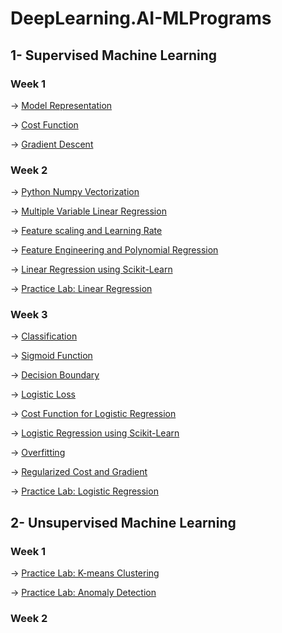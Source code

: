 # DeepLearning.AI-MLPrograms

## 1- Supervised Machine Learning

### Week 1

-> [Model Representation](https://github.com/defnebusecelik/DeepLearning.AI-Programs/blob/main/Supervised%20Machine%20Learning/C1_W1_Lab_Model_Representation.ipynb)

-> [Cost Function](https://github.com/defnebusecelik/DeepLearning.AI-Programs/blob/main/Supervised%20Machine%20Learning/C1_W1_Lab_Cost_function.ipynb)

-> [Gradient Descent](https://github.com/defnebusecelik/DeepLearning.AI-Programs/blob/main/Supervised%20Machine%20Learning/C1_W1_Lab_Gradient_Descent.ipynb)

### Week 2

-> [Python Numpy Vectorization](https://github.com/defnebusecelik/DeepLearning.AI-Programs/blob/main/Supervised%20Machine%20Learning/C1_W2_Lab_Python_Numpy_Vectorization.ipynb)

-> [Multiple Variable Linear Regression](https://github.com/defnebusecelik/DeepLearning.AI-Programs/blob/main/Supervised%20Machine%20Learning/C1_W2_Lab_Multiple_Variable.ipynb)

-> [Feature scaling and Learning Rate](https://github.com/defnebusecelik/DeepLearning.AI-Programs/blob/main/Supervised%20Machine%20Learning/C1_W2_Lab_Feature_Scaling_and_Learning_Rate.ipynb)

-> [Feature Engineering and Polynomial Regression](https://github.com/defnebusecelik/DeepLearning.AI-Programs/blob/main/Supervised%20Machine%20Learning/C1_W2_Lab_FeatEng_PolyReg.ipynb)

-> [Linear Regression using Scikit-Learn](https://github.com/defnebusecelik/DeepLearning.AI-Programs/blob/main/Supervised%20Machine%20Learning/C1_W2_Lab_Sklearn_GD.ipynb)

-> [Practice Lab: Linear Regression](https://github.com/defnebusecelik/DeepLearning.AI-Programs/blob/main/Supervised%20Machine%20Learning/C1_W2_Linear_Regression%20(1).ipynb)

### Week 3

-> [Classification](https://github.com/defnebusecelik/DeepLearning.AI-Programs/blob/main/Supervised%20Machine%20Learning/C1_W3_Lab_Classification.ipynb)

-> [Sigmoid Function](https://github.com/defnebusecelik/DeepLearning.AI-Programs/blob/main/Supervised%20Machine%20Learning/C1_W3_Lab_Sigmoid_function.ipynb)

-> [Decision Boundary](https://github.com/defnebusecelik/DeepLearning.AI-Programs/blob/main/Supervised%20Machine%20Learning/C1_W3_Lab_Decision_Boundary.ipynb)

-> [Logistic Loss](https://github.com/defnebusecelik/DeepLearning.AI-Programs/blob/main/Supervised%20Machine%20Learning/C1_W3_Lab_LogisticLoss.ipynb)

-> [Cost Function for Logistic Regression](https://github.com/defnebusecelik/DeepLearning.AI-Programs/blob/main/Supervised%20Machine%20Learning/C1_W3_Lab_Cost_Function.ipynb)

-> [Logistic Regression using Scikit-Learn](https://github.com/defnebusecelik/DeepLearning.AI-Programs/blob/main/Supervised%20Machine%20Learning/C1_W3_Lab_Scikit_Learn.ipynb)

-> [Overfitting](https://github.com/defnebusecelik/DeepLearning.AI-Programs/blob/main/Supervised%20Machine%20Learning/C1_W3_Lab_Overfitting.ipynb)

-> [Regularized Cost and Gradient](https://github.com/defnebusecelik/DeepLearning.AI-Programs/blob/main/Supervised%20Machine%20Learning/C1_W3_Lab_Regularization.ipynb)

-> [Practice Lab: Logistic Regression](https://github.com/defnebusecelik/DeepLearning.AI-Programs/blob/main/Supervised%20Machine%20Learning/C1_W3_Logistic_Regression.ipynb)

## 2- Unsupervised Machine Learning

### Week 1

-> [Practice Lab: K-means Clustering](https://github.com/defnebusecelik/DeepLearning.AI-Programs/blob/main/Unsupervised%20Machine%20Learning/C3_W1_KMeans_Assignment.ipynb)

-> [Practice Lab: Anomaly Detection](https://github.com/defnebusecelik/DeepLearning.AI-Programs/blob/main/Unsupervised%20Machine%20Learning/C3_W1_Anomaly_Detection.ipynb)

### Week 2

